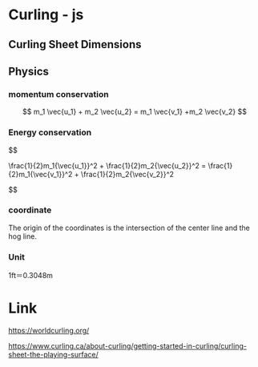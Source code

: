 # Curling - js



## Curling Sheet Dimensions
 



## Physics



### momentum conservation


$$
 m_1 \vec{u_1} + m_2 \vec{u_2} = m_1 \vec{v_1} +m_2 \vec{v_2}
$$


### Energy conservation


$$

 \frac{1}{2}m_1{\vec{u_1}}^2 + \frac{1}{2}m_2{\vec{u_2}}^2 = \frac{1}{2}m_1{\vec{v_1}}^2 + \frac{1}{2}m_2{\vec{v_2}}^2
 
 $$



### coordinate
The origin of the coordinates is the intersection of the center line and the hog line.


### Unit
1ft＝0.3048m






# Link

https://worldcurling.org/


https://www.curling.ca/about-curling/getting-started-in-curling/curling-sheet-the-playing-surface/



